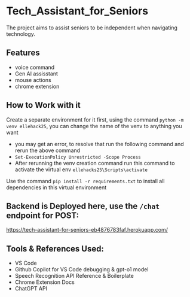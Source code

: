 # Tech_Assistant_for_Seniors
The project aims to assist seniors to be independent when navigating technology. 
## Features
- voice command
- Gen AI assisstant
- mouse actions
- chrome extension
## How to Work with it
Create a separate environment for it first, using the command `python -m venv ellehack25`, you can change the name of the venv to anything you want
- you may get an error, to resolve that run the following command and rerun the above command
- `Set-ExecutionPolicy Unrestricted -Scope Process`
- After rerunning the venv creation command run this command to activate the virtual env `ellehacks25\Scripts\activate`

Use the command `pip install -r requirements.txt` to install all dependencies in this virtual environment
## Backend is Deployed here, use the `/chat` endpoint for POST:
https://tech-assistant-for-seniors-eb4876783faf.herokuapp.com/
## Tools & References Used:
- VS Code
- Github Copilot for VS Code debugging & gpt-o1 model
- Speech Recognition API Reference & Boilerplate
- Chrome Extension Docs
- ChatGPT API
